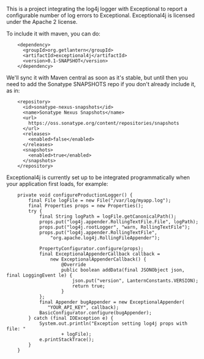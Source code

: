 This is a project integrating the log4j logger with Exceptional to report a configurable number of log errors to Exceptional. Exceptional4j is licensed under the Apache 2 license.

To include it with maven, you can do:

```
    <dependency>
      <groupId>org.getlantern</groupId>
      <artifactId>exceptional4j</artifactId>
      <version>0.1-SNAPSHOT</version>
    </dependency>
```

We'll sync it with Maven central as soon as it's stable, but until then you need to add the Sonatype SNAPSHOTS repo if you don't already include it, as in:

```
    <repository>
      <id>sonatype-nexus-snapshots</id>
      <name>Sonatype Nexus Snapshots</name>
      <url>
        https://oss.sonatype.org/content/repositories/snapshots
      </url>
      <releases>
        <enabled>false</enabled>
      </releases>
      <snapshots>
        <enabled>true</enabled>
      </snapshots>
    </repository>
```

Exceptional4j is currently set up to be integrated programmatically when your application first loads, for example:

```
    private void configureProductionLogger() {
        final File logFile = new File("/var/log/myapp.log");
        final Properties props = new Properties();
        try {
            final String logPath = logFile.getCanonicalPath();
            props.put("log4j.appender.RollingTextFile.File", logPath);
            props.put("log4j.rootLogger", "warn, RollingTextFile");
            props.put("log4j.appender.RollingTextFile",
                "org.apache.log4j.RollingFileAppender");

            PropertyConfigurator.configure(props);
            final ExceptionalAppenderCallback callback = 
                new ExceptionalAppenderCallback() {
                    @Override
                    public boolean addData(final JSONObject json, final LoggingEvent le) {
                        json.put("version", LanternConstants.VERSION);
                        return true;
                    }
            };
            final Appender bugAppender = new ExceptionalAppender(
               "YOUR_API_KEY", callback);
            BasicConfigurator.configure(bugAppender);
        } catch (final IOException e) {
            System.out.println("Exception setting log4j props with file: "
                    + logFile);
            e.printStackTrace();
        }
    }
```
